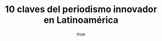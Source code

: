 ---
title: 10 claves del periodismo innovador en Latinoamérica
excerpt: "El Seminario Online sobre Periodismo Innovador en Latinoamérica, organizado por el Máster en Innovación en Periodismo, reunió a más de 300 participantes de 12 países (Argentina, Brasil, Chile, Colombia, Costa Rica, Cuba, Ecuador, España, México, Panamá, Paraguay, Perú, Uruguay y Venezuela). El evento, que contó con la participación de Janine Warner (SembraMedia), Mauricio Jaramillo (Hangouts de periodismo) y Patricio Contreras (Puroperiodismo), sirvió para intercambiar experiencias y conocer de primera mano la realidad periodística en América Latina. A continuación presentamos 10 ideas destacadas del seminario."
author:
  name: Alba García Ortega
  twitter: albagortega
  gplus:  
  bio: Periodista (MIP' 16)
  image: alba.jpg
  link: https://twitter.com/albagortega
---